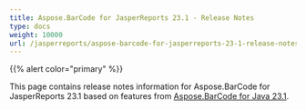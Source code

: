 ```yaml
---
title: Aspose.BarCode for JasperReports 23.1 - Release Notes
type: docs
weight: 10000
url: /jasperreports/aspose-barcode-for-jasperreports-23-1-release-notes/
---
```


{{% alert color="primary" %}} 

This page contains release notes information for Aspose.BarCode for JasperReports 23.1 based on features from [Aspose.BarCode for Java 23.1](https://downloads.aspose.com/barcode/java/new-releases/aspose.barcode-for-java-23.1/).



